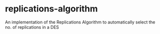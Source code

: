 # replications-algorithm
An implementation of the Replications Algorithm to automatically select the no. of replications in a DES

